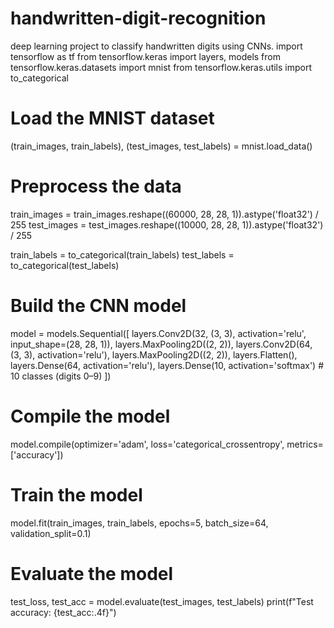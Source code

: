 # handwritten-digit-recognition
deep learning project to classify handwritten digits using CNNs.
import tensorflow as tf
from tensorflow.keras import layers, models
from tensorflow.keras.datasets import mnist
from tensorflow.keras.utils import to_categorical

# Load the MNIST dataset
(train_images, train_labels), (test_images, test_labels) = mnist.load_data()

# Preprocess the data
train_images = train_images.reshape((60000, 28, 28, 1)).astype('float32') / 255
test_images = test_images.reshape((10000, 28, 28, 1)).astype('float32') / 255

train_labels = to_categorical(train_labels)
test_labels = to_categorical(test_labels)

# Build the CNN model
model = models.Sequential([
    layers.Conv2D(32, (3, 3), activation='relu', input_shape=(28, 28, 1)),
    layers.MaxPooling2D((2, 2)),
    layers.Conv2D(64, (3, 3), activation='relu'),
    layers.MaxPooling2D((2, 2)),
    layers.Flatten(),
    layers.Dense(64, activation='relu'),
    layers.Dense(10, activation='softmax')  # 10 classes (digits 0–9)
])

# Compile the model
model.compile(optimizer='adam',
              loss='categorical_crossentropy',
              metrics=['accuracy'])

# Train the model
model.fit(train_images, train_labels, epochs=5, batch_size=64, validation_split=0.1)

# Evaluate the model
test_loss, test_acc = model.evaluate(test_images, test_labels)
print(f"Test accuracy: {test_acc:.4f}")
